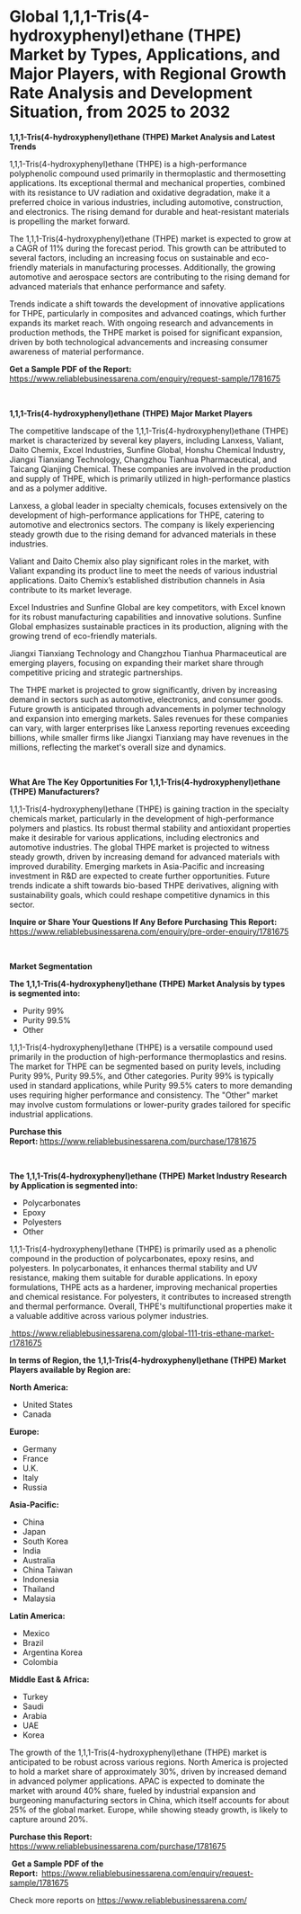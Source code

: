 <p><h1>Global 1,1,1-Tris(4-hydroxyphenyl)ethane (THPE) Market by Types, Applications, and Major Players, with Regional Growth Rate Analysis and Development Situation, from 2025 to 2032</h1></p><p><strong>1,1,1-Tris(4-hydroxyphenyl)ethane (THPE) Market Analysis and Latest Trends</strong></p>
<p><p>1,1,1-Tris(4-hydroxyphenyl)ethane (THPE) is a high-performance polyphenolic compound used primarily in thermoplastic and thermosetting applications. Its exceptional thermal and mechanical properties, combined with its resistance to UV radiation and oxidative degradation, make it a preferred choice in various industries, including automotive, construction, and electronics. The rising demand for durable and heat-resistant materials is propelling the market forward.</p><p>The 1,1,1-Tris(4-hydroxyphenyl)ethane (THPE) market is expected to grow at a CAGR of 11% during the forecast period. This growth can be attributed to several factors, including an increasing focus on sustainable and eco-friendly materials in manufacturing processes. Additionally, the growing automotive and aerospace sectors are contributing to the rising demand for advanced materials that enhance performance and safety. </p><p>Trends indicate a shift towards the development of innovative applications for THPE, particularly in composites and advanced coatings, which further expands its market reach. With ongoing research and advancements in production methods, the THPE market is poised for significant expansion, driven by both technological advancements and increasing consumer awareness of material performance.</p></p>
<p><strong>Get a Sample PDF of the Report:&nbsp;</strong> <a href="https://www.reliablebusinessarena.com/enquiry/request-sample/1781675?utm_campaign=3272&utm_medium=2&utm_source=Github&utm_content=ia&utm_term=25032025&utm_id=111-tris4-hydroxyphenylethane-thpe">https://www.reliablebusinessarena.com/enquiry/request-sample/1781675</a></p>
<p>&nbsp;</p>
<p><strong>1,1,1-Tris(4-hydroxyphenyl)ethane (THPE) Major Market Players</strong></p>
<p><p>The competitive landscape of the 1,1,1-Tris(4-hydroxyphenyl)ethane (THPE) market is characterized by several key players, including Lanxess, Valiant, Daito Chemix, Excel Industries, Sunfine Global, Honshu Chemical Industry, Jiangxi Tianxiang Technology, Changzhou Tianhua Pharmaceutical, and Taicang Qianjing Chemical. These companies are involved in the production and supply of THPE, which is primarily utilized in high-performance plastics and as a polymer additive.</p><p>Lanxess, a global leader in specialty chemicals, focuses extensively on the development of high-performance applications for THPE, catering to automotive and electronics sectors. The company is likely experiencing steady growth due to the rising demand for advanced materials in these industries.</p><p>Valiant and Daito Chemix also play significant roles in the market, with Valiant expanding its product line to meet the needs of various industrial applications. Daito Chemix’s established distribution channels in Asia contribute to its market leverage.</p><p>Excel Industries and Sunfine Global are key competitors, with Excel known for its robust manufacturing capabilities and innovative solutions. Sunfine Global emphasizes sustainable practices in its production, aligning with the growing trend of eco-friendly materials.</p><p>Jiangxi Tianxiang Technology and Changzhou Tianhua Pharmaceutical are emerging players, focusing on expanding their market share through competitive pricing and strategic partnerships. </p><p>The THPE market is projected to grow significantly, driven by increasing demand in sectors such as automotive, electronics, and consumer goods. Future growth is anticipated through advancements in polymer technology and expansion into emerging markets. Sales revenues for these companies can vary, with larger enterprises like Lanxess reporting revenues exceeding billions, while smaller firms like Jiangxi Tianxiang may have revenues in the millions, reflecting the market's overall size and dynamics.</p></p>
<p>&nbsp;</p>
<p><strong>What Are The Key Opportunities For 1,1,1-Tris(4-hydroxyphenyl)ethane (THPE) Manufacturers?</strong></p>
<p><p>1,1,1-Tris(4-hydroxyphenyl)ethane (THPE) is gaining traction in the specialty chemicals market, particularly in the development of high-performance polymers and plastics. Its robust thermal stability and antioxidant properties make it desirable for various applications, including electronics and automotive industries. The global THPE market is projected to witness steady growth, driven by increasing demand for advanced materials with improved durability. Emerging markets in Asia-Pacific and increasing investment in R&D are expected to create further opportunities. Future trends indicate a shift towards bio-based THPE derivatives, aligning with sustainability goals, which could reshape competitive dynamics in this sector.</p></p>
<p><strong>Inquire or Share Your Questions If Any Before Purchasing This Report:</strong> <a href="https://www.reliablebusinessarena.com/enquiry/pre-order-enquiry/1781675?utm_campaign=3272&utm_medium=2&utm_source=Github&utm_content=ia&utm_term=25032025&utm_id=111-tris4-hydroxyphenylethane-thpe">https://www.reliablebusinessarena.com/enquiry/pre-order-enquiry/1781675</a></p>
<p>&nbsp;</p>
<p><strong>Market Segmentation</strong></p>
<p><strong>The 1,1,1-Tris(4-hydroxyphenyl)ethane (THPE) Market Analysis by types is segmented into:</strong></p>
<p><ul><li>Purity 99%</li><li>Purity 99.5%</li><li>Other</li></ul></p>
<p><p>1,1,1-Tris(4-hydroxyphenyl)ethane (THPE) is a versatile compound used primarily in the production of high-performance thermoplastics and resins. The market for THPE can be segmented based on purity levels, including Purity 99%, Purity 99.5%, and Other categories. Purity 99% is typically used in standard applications, while Purity 99.5% caters to more demanding uses requiring higher performance and consistency. The "Other" market may involve custom formulations or lower-purity grades tailored for specific industrial applications.</p></p>
<p><strong>Purchase this Report:&nbsp;</strong><a href="https://www.reliablebusinessarena.com/purchase/1781675?utm_campaign=3272&utm_medium=2&utm_source=Github&utm_content=ia&utm_term=25032025&utm_id=111-tris4-hydroxyphenylethane-thpe">https://www.reliablebusinessarena.com/purchase/1781675</a></p>
<p>&nbsp;</p>
<p><strong>The 1,1,1-Tris(4-hydroxyphenyl)ethane (THPE) Market Industry Research by Application is segmented into:</strong></p>
<p><ul><li>Polycarbonates</li><li>Epoxy</li><li>Polyesters</li><li>Other</li></ul></p>
<p><p>1,1,1-Tris(4-hydroxyphenyl)ethane (THPE) is primarily used as a phenolic compound in the production of polycarbonates, epoxy resins, and polyesters. In polycarbonates, it enhances thermal stability and UV resistance, making them suitable for durable applications. In epoxy formulations, THPE acts as a hardener, improving mechanical properties and chemical resistance. For polyesters, it contributes to increased strength and thermal performance. Overall, THPE's multifunctional properties make it a valuable additive across various polymer industries.</p></p>
<p><a href="https://www.reliablebusinessarena.com/global-111-tris-ethane-market-r1781675?utm_campaign=3272&utm_medium=2&utm_source=Github&utm_content=ia&utm_term=25032025&utm_id=111-tris4-hydroxyphenylethane-thpe">&nbsp;https://www.reliablebusinessarena.com/global-111-tris-ethane-market-r1781675</a></p>
<p><strong>In terms of Region, the 1,1,1-Tris(4-hydroxyphenyl)ethane (THPE) Market Players available by Region are:</strong></p>
<p>
    <p> <strong> North America: </strong>
        <ul>
            <li>United States</li>
            <li>Canada</li>
        </ul>
        </p> 
    <p> <strong> Europe: </strong>
        <ul>
            <li>Germany</li>
            <li>France</li>
            <li>U.K.</li>
            <li>Italy</li>
            <li>Russia</li>
        </ul>
        </p> 
    <p> <strong> Asia-Pacific: </strong>
        <ul>
            <li>China</li>
            <li>Japan</li>
            <li>South Korea</li>
            <li>India</li>
            <li>Australia</li>
            <li>China Taiwan</li>
            <li>Indonesia</li>
            <li>Thailand</li>
            <li>Malaysia</li>
        </ul>
        </p> 
    <p> <strong> Latin America: </strong>
        <ul>
            <li>Mexico</li>
            <li>Brazil</li>
            <li>Argentina Korea</li>
            <li>Colombia</li>
        </ul>
        </p> 
    <p> <strong> Middle East & Africa: </strong>
        <ul>
            <li>Turkey</li>
            <li>Saudi</li>
            <li>Arabia</li>
            <li>UAE</li>
            <li>Korea</li>
        </ul>
    </p>
    </p>
<p><p>The growth of the 1,1,1-Tris(4-hydroxyphenyl)ethane (THPE) market is anticipated to be robust across various regions. North America is projected to hold a market share of approximately 30%, driven by increased demand in advanced polymer applications. APAC is expected to dominate the market with around 40% share, fueled by industrial expansion and burgeoning manufacturing sectors in China, which itself accounts for about 25% of the global market. Europe, while showing steady growth, is likely to capture around 20%.</p></p>
<p><strong>Purchase this Report: </strong><a href="https://www.reliablebusinessarena.com/purchase/1781675?utm_campaign=3272&utm_medium=2&utm_source=Github&utm_content=ia&utm_term=25032025&utm_id=111-tris4-hydroxyphenylethane-thpe">https://www.reliablebusinessarena.com/purchase/1781675</a></p>
<p>&nbsp;<strong>Get a Sample PDF of the Report:&nbsp;&nbsp;</strong><a href="https://www.reliablebusinessarena.com/enquiry/request-sample/1781675?utm_campaign=3272&utm_medium=2&utm_source=Github&utm_content=ia&utm_term=25032025&utm_id=111-tris4-hydroxyphenylethane-thpe">https://www.reliablebusinessarena.com/enquiry/request-sample/1781675</a></p>
<p><strong></strong></p>
<p>Check more reports on <a href="https://www.reliablebusinessarena.com/?utm_campaign=3272&utm_medium=2&utm_source=Github&utm_content=ia&utm_term=25032025&utm_id=111-tris4-hydroxyphenylethane-thpe">https://www.reliablebusinessarena.com/</a></p>